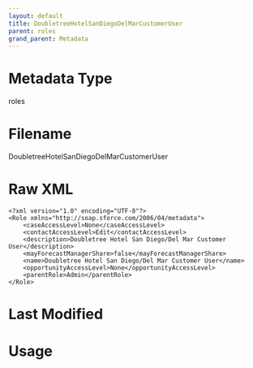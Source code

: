 ```yaml
---
layout: default
title: DoubletreeHotelSanDiegoDelMarCustomerUser
parent: roles
grand_parent: Metadata
---
```

# Metadata Type
roles


# Filename 
DoubletreeHotelSanDiegoDelMarCustomerUser


# Raw XML
```
<?xml version="1.0" encoding="UTF-8"?>
<Role xmlns="http://soap.sforce.com/2006/04/metadata">
    <caseAccessLevel>None</caseAccessLevel>
    <contactAccessLevel>Edit</contactAccessLevel>
    <description>Doubletree Hotel San Diego/Del Mar Customer User</description>
    <mayForecastManagerShare>false</mayForecastManagerShare>
    <name>Doubletree Hotel San Diego/Del Mar Customer User</name>
    <opportunityAccessLevel>None</opportunityAccessLevel>
    <parentRole>Admin</parentRole>
</Role>
```


# Last Modified


# Usage

